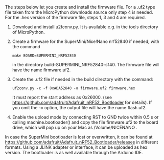 The steps below let you create and install the firmware file. For
a .uf2 type file taken from the MicroPython downloads source only
step 4 is needed. For the .hex version of the firmware file, steps
1, 3 and 4 are required.

1. Download and install u2fconv.py. It is available e.g. in the tools
   directory of MicroPython.

2. Create a firmware for the SuperMini/Nice!Nano nrf52840 if needed, with the command

   `make BOARD=SUPERMINI_NRF52840`

   in the directory build-SUPERMINI_NRF52840-s140. The firmware file will have the
   name firmware.uf2.

3. Create the .uf2 file if needed in the build directory with the command:

   `uf2conv.py -c -f 0xADA52840 -o firmware.uf2 firmware.hex`

   It must report the start address as 0x26000. (see https://github.com/adafruit/Adafruit_nRF52_Bootloader for details). If you omit the -o option,
   the output file will have the name flash.uf2.

4. Enable the upload mode by connecting RST to GND twice within 0.5 s or calling
   machine.bootloader() and copy the file firmware.uf2 to the board drive,
   which will pop up on your Mac as /Volume/NICENANO .

In case the SuperMini bootloader is lost or overwritten, it can be found
at https://github.com/adafruit/Adafruit_nRF52_Bootloader/releases in different
formats. Using a JLINK adapter or interface, it can be uploaded as hex version.
The bootloader is as well available through the Arduino IDE.

